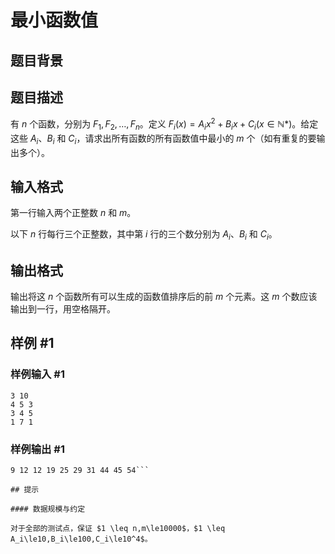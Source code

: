 # 最小函数值

## 题目背景



## 题目描述

有 $n$ 个函数，分别为 $F_1,F_2,\dots,F_n$。定义 $F_i(x)=A_ix^2+B_ix+C_i(x\in\mathbb N*)$。给定这些 $A_i$、$B_i$ 和 $C_i$，请求出所有函数的所有函数值中最小的 $m$ 个（如有重复的要输出多个）。

## 输入格式

第一行输入两个正整数 $n$ 和 $m$。  

以下 $n$ 行每行三个正整数，其中第 $i$ 行的三个数分别为 $A_i$、$B_i$ 和 $C_i$。

## 输出格式

输出将这 $n$ 个函数所有可以生成的函数值排序后的前 $m$ 个元素。这 $m$ 个数应该输出到一行，用空格隔开。

## 样例 #1

### 样例输入 #1
```
3 10
4 5 3
3 4 5
1 7 1
```

### 样例输出 #1

```
9 12 12 19 25 29 31 44 45 54```

## 提示

#### 数据规模与约定

对于全部的测试点，保证 $1 \leq n,m\le10000$，$1 \leq A_i\le10,B_i\le100,C_i\le10^4$。
